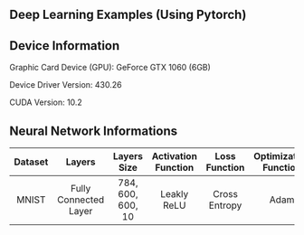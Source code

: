 ## Deep Learning Examples (Using Pytorch)

Device Information
---
Graphic Card Device (GPU): GeForce GTX 1060 (6GB)

Device Driver Version: 430.26

CUDA Version: 10.2

Neural Network Informations
---
| Dataset      | Layers                      | Layers Size                  | Activation Function            | Loss Function              | Optimization Function     | Epoch  | Scores |
|:------------:|:---------------------------:|:----------------------------:|:------------------------------:|:--------------------------:|:-------------------------:|:------:|:------:|
|    MNIST     |   Fully Connected Layer     |     784, 600, 600, 10        |      Leakly ReLU               |    Cross Entropy           |        Adam               |   25   |98.12 % |
